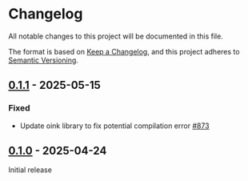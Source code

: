 # Changelog

All notable changes to this project will be documented in this file.

The format is based on [Keep a Changelog](https://keepachangelog.com/en/1.0.0/), and this project adheres
to [Semantic Versioning](https://semver.org/spec/v2.0.0.html).

## [0.1.1] - 2025-05-15

### Fixed

* Update oink library to fix potential compilation error [#873](https://github.com/omnigres/omnigres/pull/873)

## [0.1.0] - 2025-04-24

Initial release

[Unreleased]: https://github.com/omnigres/omnigres/commits/next/omni_sqlite

[0.1.0]: [https://github.com/omnigres/omnigres/pull/856]

[0.1.1]: [https://github.com/omnigres/omnigres/pull/873]
